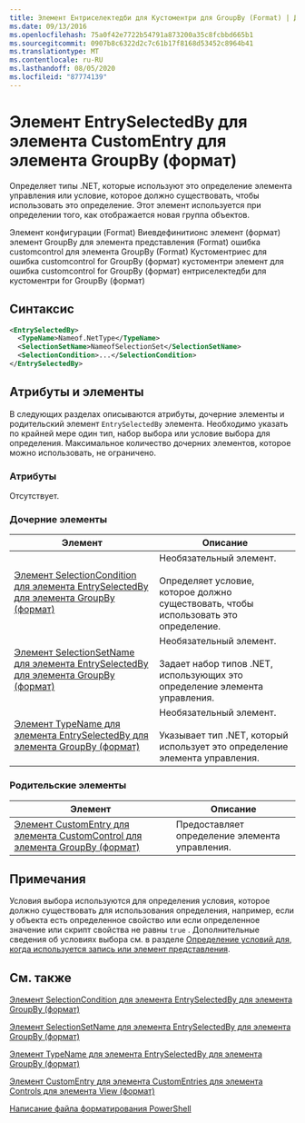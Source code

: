 ```yaml
---
title: Элемент Ентриселектедби для Кустоментри для GroupBy (Format) | Документация Майкрософт
ms.date: 09/13/2016
ms.openlocfilehash: 75a0f42e7722b54791a873200a35c8fcbbd665b1
ms.sourcegitcommit: 0907b8c6322d2c7c61b17f8168d53452c8964b41
ms.translationtype: MT
ms.contentlocale: ru-RU
ms.lasthandoff: 08/05/2020
ms.locfileid: "87774139"
---
```

# <a name="entryselectedby-element-for-customentry-for-groupby-format"></a>Элемент EntrySelectedBy для элемента CustomEntry для элемента GroupBy (формат)

Определяет типы .NET, которые используют это определение элемента управления или условие, которое должно существовать, чтобы использовать это определение. Этот элемент используется при определении того, как отображается новая группа объектов.

Элемент конфигурации (Format) Виевдефинитионс элемент (формат) элемент GroupBy для элемента представления (Format) ошибка customcontrol для элемента GroupBy (Format) Кустоментриес для ошибка customcontrol for GroupBy (формат) кустоментри элемент для ошибка customcontrol for GroupBy (формат) ентриселектедби для кустоментри for GroupBy (формат)

## <a name="syntax"></a>Синтаксис

```xml
<EntrySelectedBy>
  <TypeName>Nameof.NetType</TypeName>
  <SelectionSetName>NameofSelectionSet</SelectionSetName>
  <SelectionCondition>...</SelectionCondition>
</EntrySelectedBy>
```

## <a name="attributes-and-elements"></a>Атрибуты и элементы

В следующих разделах описываются атрибуты, дочерние элементы и родительский элемент `EntrySelectedBy` элемента. Необходимо указать по крайней мере один тип, набор выбора или условие выбора для определения. Максимальное количество дочерних элементов, которое можно использовать, не ограничено.

### <a name="attributes"></a>Атрибуты

Отсутствует.

### <a name="child-elements"></a>Дочерние элементы

|Элемент|Описание|
|-------------|-----------------|
|[Элемент SelectionCondition для элемента EntrySelectedBy для элемента GroupBy (формат)](./selectioncondition-element-for-entryselectedby-for-groupby-format.md)|Необязательный элемент.<br /><br /> Определяет условие, которое должно существовать, чтобы использовать это определение.|
|[Элемент SelectionSetName для элемента EntrySelectedBy для элемента GroupBy (формат)](./selectionsetname-element-for-entryselectedby-for-groupby-format.md)|Необязательный элемент.<br /><br /> Задает набор типов .NET, использующих это определение элемента управления.|
|[Элемент TypeName для элемента EntrySelectedBy для элемента GroupBy (формат)](./typename-element-for-entryselectedby-for-groupby-format.md)|Необязательный элемент.<br /><br /> Указывает тип .NET, который использует это определение элемента управления.|

### <a name="parent-elements"></a>Родительские элементы

|Элемент|Описание|
|-------------|-----------------|
|[Элемент CustomEntry для элемента CustomControl для элемента GroupBy (формат)](./customentry-element-for-customcontrol-for-groupby-format.md)|Предоставляет определение элемента управления.|

## <a name="remarks"></a>Примечания

Условия выбора используются для определения условия, которое должно существовать для использования определения, например, если у объекта есть определенное свойство или если определенное значение или скрипт свойства не равны `true` . Дополнительные сведения об условиях выбора см. в разделе [Определение условий для, когда используется запись или элемент представления](./defining-conditions-for-displaying-data.md).

## <a name="see-also"></a>См. также

[Элемент SelectionCondition для элемента EntrySelectedBy для элемента GroupBy (формат)](./selectioncondition-element-for-entryselectedby-for-groupby-format.md)

[Элемент SelectionSetName для элемента EntrySelectedBy для элемента GroupBy (формат)](./selectionsetname-element-for-entryselectedby-for-groupby-format.md)

[Элемент TypeName для элемента EntrySelectedBy для элемента GroupBy (формат)](./typename-element-for-entryselectedby-for-groupby-format.md)

[Элемент CustomEntry для элемента CustomEntries для элемента Controls для элемента View (формат)](./customentry-element-for-customentries-for-controls-for-view-format.md)

[Написание файла форматирования PowerShell](./writing-a-powershell-formatting-file.md)
